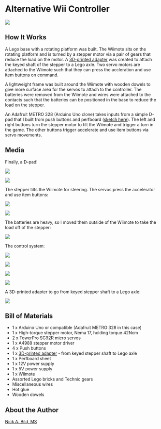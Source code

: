 # Alternative Wii Controller

![](https://raw.githubusercontent.com/nickbild/alt_wii_controller/main/media/playing_1.png)

## How It Works

A Lego base with a rotating platform was built. The Wiimote sits on the rotating platform and is turned by a stepper motor via a pair of gears that reduce the load on the motor. A [3D-printed adapter](https://github.com/nickbild/alt_wii_controller/blob/main/stepper_to_lego.stl) was created to attach the keyed shaft of the stepper to a Lego axle. Two servo motors are attached to the Wiimote such that they can press the accleration and use item buttons on command.

A lightweight frame was built around the Wiimote with wooden dowels to give more surface area for the servos to attach to the controller. The batteries were removed from the Wiimote and wires were attached to the contacts such that the batteries can be positioned in the base to reduce the load on the stepper.

An Adafruit METRO 328 (Arduino Uno clone) takes inputs from a simple D-pad that I built from push buttons and perfboard ([sketch here](https://github.com/nickbild/alt_wii_controller/tree/main/wii_controller_arduino)). The left and right buttons turn the stepper motor to tilt the Wiimote and trigger a turn in the game. The other buttons trigger accelerate and use item buttons via servo movements.

## Media

Finally, a D-pad!

![](https://raw.githubusercontent.com/nickbild/alt_wii_controller/main/media/playing_2.png)

![](https://raw.githubusercontent.com/nickbild/alt_wii_controller/main/media/rear_sm.jpg)

The stepper tilts the Wiimote for steering. The servos press the accelerator and use item buttons:

![](https://raw.githubusercontent.com/nickbild/alt_wii_controller/main/media/rear_close_sm.jpg)

![](https://raw.githubusercontent.com/nickbild/alt_wii_controller/main/media/top_sm.jpg)

The batteries are heavy, so I moved them outside of the Wiimote to take the load off of the stepper:

![](https://raw.githubusercontent.com/nickbild/alt_wii_controller/main/media/front_sm.jpg)

The control system:

![](https://raw.githubusercontent.com/nickbild/alt_wii_controller/main/media/circuit_sm.jpg)

![](https://raw.githubusercontent.com/nickbild/alt_wii_controller/main/media/left_sm.jpg)

![](https://raw.githubusercontent.com/nickbild/alt_wii_controller/main/media/right_sm.jpg)

![](https://raw.githubusercontent.com/nickbild/alt_wii_controller/main/media/controller_sm.jpg)

A 3D-printed adapter to go from keyed stepper shaft to a Lego axle:

![](https://raw.githubusercontent.com/nickbild/alt_wii_controller/main/media/adapter_sm.jpg)

## Bill of Materials

- 1 x Arduino Uno or compatible (Adafruit METRO 328 in this case)
- 1 x High-torque stepper motor, Nema 17, holding torque 42Ncm
- 2 x TowerPro SG92R micro servos
- 1 x A4988 stepper motor driver
- 4 x Push buttons
- 1 x [3D-printed adapter](https://github.com/nickbild/alt_wii_controller/blob/main/stepper_to_lego.stl) - from keyed stepper shaft to Lego axle
- 1 x Perfboard sheet
- 1 x 12V power supply
- 1 x 5V power supply
- 1 x Wiimote
- Assorted Lego bricks and Technic gears
- Miscellaneous wires
- Hot glue
- Wooden dowels

## About the Author

[Nick A. Bild, MS](https://nickbild79.firebaseapp.com/#!/)
